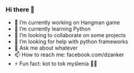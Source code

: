 ### Hi there 👋

- 🔭 I’m currently working on Hangman game
- 🌱 I’m currently learning Python
- 👯 I’m looking to collaborate on some projects
- 🤔 I’m looking for help with python frameworks
- 💬 Ask me about whatever
- 📫 How to reach me: facebook.com/dzanker
- ⚡ Fun fact: kot to tok myślenia 🐱‍👤
